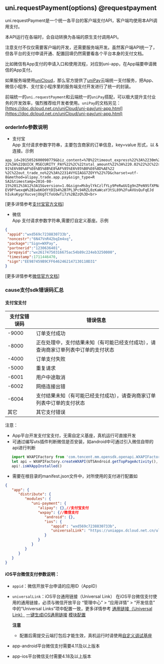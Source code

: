 ## uni.requestPayment(options) @requestpayment

<!-- UTSAPIJSON.requestPayment.description -->

uni.requestPayment是一个统一各平台的客户端支付API，客户端均使用本API调用支付。

本API运行在各端时，会自动转换为各端的原生支付调用API。

注意支付不仅仅需要客户端的开发，还需要服务端开发。虽然客户端API统一了，但各平台的支付申请开通、配置回填仍然需要看各个平台本身的支付文档。

比如微信有App支付的申请入口和使用流程，对应到uni-app，在App端要申请微信的App支付。

如果服务端使用[uniCloud](https://uniapp.dcloud.io/uniCloud/README)，那么官方提供了[uniPay](https://doc.dcloud.net.cn/uniCloud/uni-pay/uni-app.html)云端统一支付服务，把App、微信小程序、支付宝小程序里的服务端支付开发进行了统一的封装。

前端统一的`uni.requestPayment`和云端统一的`uniPay`搭配，可以极大提升支付业务的开发效率，强烈推荐给开发者使用。`uniPay`的文档另见：[https://doc.dcloud.net.cn/uniCloud/uni-pay/uni-app.html](https://doc.dcloud.net.cn/uniCloud/uni-pay/uni-app.html)

<!-- UTSAPIJSON.requestPayment.param -->

### orderInfo参数说明

 - 支付宝\
  App 支付请求参数字符串，主要包含商家的订单信息，key=value 形式，以 & 连接。示例
  ```
  app_id=2015052600090779&biz_content=%7B%22timeout_express%22%3A%2230m%22%2C%22seller_id%22%3A%22%22%2C%22product_code%
  22%3A%22QUICK_MSECURITY_PAY%22%2C%22total_amount%22%3A%220.02%22%2C%22subject%22%3A%221%22%2C%22body%22%3A%22%E6%88%
  91%E6%98%AF%E6%B5%8B%E8%AF%95%E6%95%B0%E6%8D%AE%22
  %2C%22out_trade_no%22%3A%22314VYGIAGG7ZOYY%22%7D&charset=utf-8&method=alipay.trade.app.pay&sign_type=R
  SA2&timestamp=2016-08-15%2012%3A12%3A15&version=1.0&sign=MsbylYkCzlfYLy9PeRwUUIg9nZPeN9SfXPNavUCroGKR5Kqvx0nEnd3eRmKxJuthNUx4ERCXe552
  EV9PfwexqW%2B1wbKOdYtDIb4%2B7PL3Pc94RZL0zKaWcaY3tSL89%2FuAVUsQuFqEJd
  hIukuKygrXucvejOUgTCfoUdwTi7z%2BZzQ%3D<br>
  ```
  [更多详情参考[支付宝官方文档](https://opendocs.alipay.com/open/204/105296?pathHash=22ed0058&ref=api)]
 -  微信\
  App 支付请求参数字符串,需要打自定义基座。示例
  ```json
  {
   "appid":"wxd569c7238830733b",
   "noncestr":"6N47VnR42bqIm4xq",
   "package":"Sign=WXPay",
   "partnerid":"1230636401",
   "prepayid":"wx26174750316675ac54b89c224eb3250000",
   "timestamp":1711446470,
   "sign":"EE987459B9CFF6462462147130110D31"
  }
  ```
  [更多详情参考[微信官方文档]( https://pay.weixin.qq.com/wiki/doc/api/wxa/wxa_api.php?chapter=9_1)]



<!-- UTSAPIJSON.requestPayment.returnValue -->

<!-- UTSAPIJSON.requestPayment.compatibility -->

<!-- UTSAPIJSON.requestPayment.tutorial -->

### cause支付sdk错误码汇总

#### 支付宝支付
| 支付宝错误码 | 错误信息 |
|---|---|
| -9000 | 订单支付成功 |
| -8000 | 正在处理中，支付结果未知（有可能已经支付成功），请查询商家订单列表中订单的支付状态 |
| -4000 | 订单支付失败 |
| -5000 | 重复请求 |
| -6001 | 用户中途取消 |
| -6002 | 网络连接出错 |
| -6004 | 支付结果未知（有可能已经支付成功），请查询商家订单列表中订单的支付状态 |
|  其它  | 其它支付错误 |

注意：
- App平台开发支付宝支付，无需自定义基座，真机运行可直接开发
- 可通过编写uts插件判断微信是否安装，如android中可通过引入微信自带的api进行判断

```ts
   import WXAPIFactory from 'com.tencent.mm.opensdk.openapi.WXAPIFactory';
   let api = WXAPIFactory.createWXAPI(UTSAndroid.getTopPageActivity(), '');
   api!.isWXAppInstalled()
```

- 需要在根目录的manifest.json文件中，对所使用的支付进行配置如

```json
{
   "app": {
      "distribute": {
         "modules": {
            "uni-payment": {
               "alipay": {},//支付宝支付
               "wxpay": {//微信支付
                  "android": {},
                  "ios": {
                     "appid": "wxd569c7238830733b",
                     "universalLink": "https://uniappx.dcloud.net.cn/ulink/"
                  }
               }
            }
         }
      }
   }
}
```

#### iOS平台微信支付参数说明：
- `appid`：微信开放平台申请的应用ID（AppID）
- `universalLink`：iOS平台通用链接（Universal Link）
   在iOS平台微信支付使用的通用链接，必须与微信开放平台 “管理中心” > “应用详情” > “开发信息” 中的“Universal Links”项中配置一致，更多详情参考 
   [通用链接（Universal Link）](https://uniapp.dcloud.net.cn/tutorial/app-ios-capabilities.html#通用链接-universal-link)
   [一键生成iOS通用链接](https://uniapp.dcloud.io/api/plugins/universal-links)
   [模块配置](https://doc.dcloud.net.cn/uni-app-x/collocation/manifest-modules.html#uni-payment)
   
   **注意**  
   - 配置后需提交云端打包后才能生效，真机运行时请使用[自定义调试基座](https://uniapp.dcloud.net.cn/tutorial/run/run-app.html#customplayground)

- app-android平台微信支付需要4.11及以上版本
- app-ios平台微信支付需要4.18及以上版本


<!-- UTSAPIJSON.requestPayment.example -->

<!-- UTSAPIJSON.general_type.name -->

<!-- UTSAPIJSON.general_type.param -->
